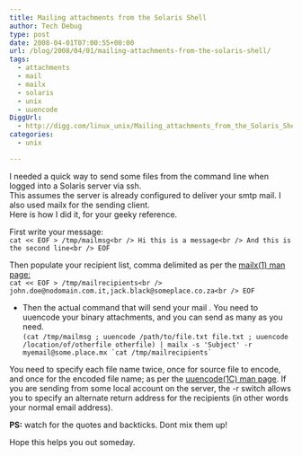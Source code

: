```yaml
---
title: Mailing attachments from the Solaris Shell
author: Tech Debug
type: post
date: 2008-04-01T07:00:55+00:00
url: /blog/2008/04/01/mailing-attachments-from-the-solaris-shell/
tags:
  - attachments
  - mail
  - mailx
  - solaris
  - unix
  - uuencode
DiggUrl:
  - http://digg.com/linux_unix/Mailing_attachments_from_the_Solaris_Shell
categories:
  - unix

---
```

I needed a quick way to send some files from the command line when logged into a Solaris server via ssh.  
This assumes the server is already configured to deliver your smtp mail. I also used mailx for the sending client.  
Here is how I did it, for your geeky reference.

First write your message:  
`cat << EOF > /tmp/mailmsg<br />
Hi this is a message<br />
And this is the second line<br />
EOF`

Then populate your recipient list, comma delimited as per the [mailx(1) man page:][1]  
`cat << EOF > /tmp/mailrecipients<br />
john.doe@nodomain.com.it,jack.black@someplace.co.za<br />
EOF`

  * Then the actual command that will send your mail
. You need to uuencode your binary attachments, and you can send as many as you need.  
`` (cat /tmp/mailmsg ; uuencode /path/to/file.txt file.txt ; uuencode /location/of/otherfile otherfile) | mailx -s 'Subject' -r myemail@some.place.mx `cat /tmp/mailrecipients` ``

You need to specify each file name twice, once for source file to encode, and once for the encoded file name; as per the [uuencode(1C) man page][2]. If you are sending from some local account on the server, the -r switch allows you to specify an alternate return address for the recipients (in other words your normal email address).

**PS:** watch for the quotes and backticks. Dont mix them up!

Hope this helps you out someday.

 [1]: http://docs.sun.com/app/docs/doc/816-0210/6m6nb7mej?a=view
 [2]: http://docs.sun.com/app/docs/doc/816-0210/6m6nb7mop?a=view